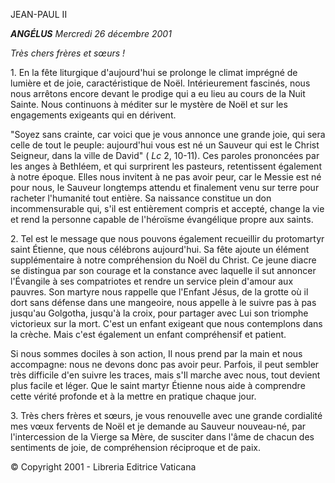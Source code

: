 JEAN-PAUL II

***ANGÉLUS** Mercredi 26 décembre 2001*

*Très chers frères et sœurs !*

1\. En la fête liturgique d'aujourd'hui se prolonge le climat imprégné de lumière et de joie, caractéristique de Noël. Intérieurement fascinés, nous nous arrêtons encore devant le prodige qui a eu lieu au cours de la Nuit Sainte. Nous continuons à méditer sur le mystère de Noël et sur les engagements exigeants qui en dérivent.

"Soyez sans crainte, car voici que je vous annonce une grande joie, qui sera celle de tout le peuple: aujourd'hui vous est né un Sauveur qui est le Christ Seigneur, dans la ville de David" ( *Lc* 2, 10-11). Ces paroles prononcées par les anges à Bethléem, et qui surprirent les pasteurs, retentissent également à notre époque. Elles nous invitent à ne pas avoir peur, car le Messie est né pour nous, le Sauveur longtemps attendu et finalement venu sur terre pour racheter l'humanité tout entière. Sa naissance constitue un don incommensurable qui, s'il est entièrement compris et accepté, change la vie et rend la personne capable de l'héroïsme évangélique propre aux saints.

2\. Tel est le message que nous pouvons également recueillir du protomartyr saint Étienne, que nous célébrons aujourd'hui. Sa fête ajoute un élément supplémentaire à notre compréhension du Noël du Christ. Ce jeune diacre se distingua par son courage et la constance avec laquelle il sut annoncer l'Évangile à ses compatriotes et rendre un service plein d'amour aux pauvres. Son martyre nous rappelle que l'Enfant Jésus, de la grotte où il dort sans défense dans une mangeoire, nous appelle à le suivre pas à pas jusqu'au Golgotha, jusqu'à la croix, pour partager avec Lui son triomphe victorieux sur la mort. C'est un enfant exigeant que nous contemplons dans la crèche. Mais c'est également un enfant compréhensif et patient.

Si nous sommes dociles à son action, Il nous prend par la main et nous accompagne: nous ne devons donc pas avoir peur. Parfois, il peut sembler très difficile d'en suivre les traces, mais s'Il marche avec nous, tout devient plus facile et léger. Que le saint martyr Étienne nous aide à comprendre cette vérité profonde et à la mettre en pratique chaque jour.

3\. Très chers frères et sœurs, je vous renouvelle avec une grande cordialité mes vœux fervents de Noël et je demande au Sauveur nouveau-né, par l'intercession de la Vierge sa Mère, de susciter dans l'âme de chacun des sentiments de joie, de compréhension réciproque et de paix.

© Copyright 2001 - Libreria Editrice Vaticana